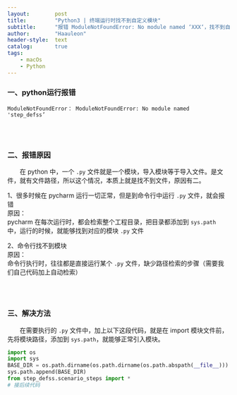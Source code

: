 ```yaml
---
layout:        post
title:         "Python3 | 终端运行时找不到自定义模块"
subtitle:      "报错 ModuleNotFoundError: No module named ‘XXX‘，找不到自定义模块"
author:        "Haauleon"
header-style:  text
catalog:       true
tags:
    - macOs
    - Python
---
```



### 一、python运行报错
```python3
ModuleNotFoundError： ModuleNotFoundError: No module named 'step_defss’
```

<br><br>

### 二、报错原因
&emsp;&emsp;在 python 中，一个 `.py` 文件就是一个模块，导入模块等于导入文件。是文件，就有文件路径，所以这个情况，本质上就是找不到文件，原因有二。      

1、很多时候在 pycharm 运行一切正常，但是到命令行中运行 `.py` 文件，就会报错                    
原因：  
pycharm 在每次运行时，都会检索整个工程目录，把目录都添加到 `sys.path` 中，运行的时候，就能够找到对应的模块 `.py` 文件        

2、命令行找不到模块         
原因：           
命令行执行时，往往都是直接运行某个 `.py` 文件，缺少路径检索的步骤（需要我们自己代码加上自动检索）      

<br><br>

### 三、解决方法
&emsp;&emsp;在需要执行的 `.py` 文件中，加上以下这段代码，就是在 import 模块文件前，先将模块路径，添加到 `sys.path`，就能够正常引入模块。      
```python
import os
import sys
BASE_DIR = os.path.dirname(os.path.dirname(os.path.abspath(__file__)))
sys.path.append(BASE_DIR)
from step_defss.scenario_steps import *
# 接后续代码
```
